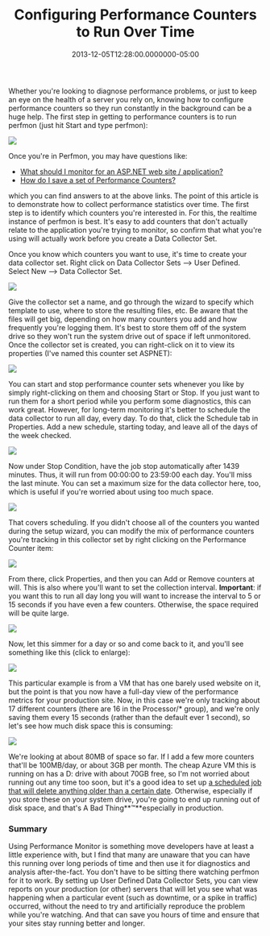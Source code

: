 ﻿---
title: Configuring Performance Counters to Run Over Time
date: "2013-12-05T12:28:00.0000000-05:00"
description: Whether you're looking to diagnose performance problems, or just to
featuredImage: /img/image_thumb_8_graph.png
---

Whether you're looking to diagnose performance problems, or just to keep an eye on the health of a server you rely on, knowing how to configure performance counters so they run constantly in the background can be a huge help. The first step in getting to performance counters is to run perfmon (just hit Start and type perfmon):

![](/img/image_3_performance.png)

Once you're in Perfmon, you may have questions like:

* [What should I monitor for an ASP.NET web site / application?](http://ardalis.com/Real-World-Monitoring-and-Tuning-ASP.NET-Caching)
* [How do I save a set of Performance Counters?](http://ardalis.com/how-do-i-save-performance-counters-in-windows-server-2008-or-windows-7)

which you can find answers to at the above links. The point of this article is to demonstrate how to collect performance statistics over time. The first step is to identify which counters you're interested in. For this, the realtime instance of perfmon is best. It's easy to add counters that don't actually relate to the application you're trying to monitor, so confirm that what you're using will actually work before you create a Data Collector Set.

Once you know which counters you want to use, it's time to create your data collector set. Right click on Data Collector Sets –> User Defined. Select New –> Data Collector Set.

![](/img/image_6_performance.png)

Give the collector set a name, and go through the wizard to specify which template to use, where to store the resulting files, etc. Be aware that the files will get big, depending on how many counters you add and how frequently you're logging them. It's best to store them off of the system drive so they won't run the system drive out of space if left unmonitored. Once the collector set is created, you can right-click on it to view its properties (I've named this counter set ASPNET):

![](/img/image_11_properties.png)

You can start and stop performance counter sets whenever you like by simply right-clicking on them and choosing Start or Stop. If you just want to run them for a short period while you perform some diagnostics, this can work great. However, for long-term monitoring it's better to schedule the data collector to run all day, every day. To do that, click the Schedule tab in Properties. Add a new schedule, starting today, and leave all of the days of the week checked.

![](/img/image_14_properties.png)

Now under Stop Condition, have the job stop automatically after 1439 minutes. Thus, it will run from 00:00:00 to 23:59:00 each day. You'll miss the last minute. You can set a maximum size for the data collector here, too, which is useful if you're worried about using too much space.

![](/img/image_17_performance.png)

That covers scheduling. If you didn't choose all of the counters you wanted during the setup wizard, you can modify the mix of performance counters you're tracking in this collector set by right clicking on the Performance Counter item:

![](/img/image_20_performance.png)

From there, click Properties, and then you can Add or Remove counters at will. This is also where you'll want to set the collection interval. **Important**: if you want this to run all day long you will want to increase the interval to 5 or 15 seconds if you have even a few counters. Otherwise, the space required will be quite large.

![](/img/image_23_performance.png)

Now, let this simmer for a day or so and come back to it, and you'll see something like this (click to enlarge):

![](/img/image_thumb_8_graph.png)

This particular example is from a VM that has one barely used website on it, but the point is that you now have a full-day view of the performance metrics for your production site. Now, in this case we're only tracking about 17 different counters (there are 16 in the Processor/* group), and we're only saving them every 15 seconds (rather than the default ever 1 second), so let's see how much disk space this is consuming:

![](/img/image_28_temp.png)

We're looking at about 80MB of space so far. If I add a few more counters that'll be 100MB/day, or about 3GB per month. The cheap Azure VM this is running on has a D: drive with about 70GB free, so I'm not worried about running out any time too soon, but it's a good idea to set up [a scheduled job that will delete anything older than a certain date](http://stackoverflow.com/questions/51054/batch-file-to-delete-files-older-than-n-days). Otherwise, especially if you store these on your system drive, you're going to end up running out of disk space, and that's A Bad Thing**™**especially in production.

### Summary

Using Performance Monitor is something move developers have at least a little experience with, but I find that many are unaware that you can have this running over long periods of time and then use it for diagnostics and analysis after-the-fact. You don't have to be sitting there watching perfmon for it to work. By setting up User Defined Data Collector Sets, you can view reports on your production (or other) servers that will let you see what was happening when a particular event (such as downtime, or a spike in traffic) occurred, without the need to try and artificially reproduce the problem while you're watching. And that can save you hours of time and ensure that your sites stay running better and longer.

